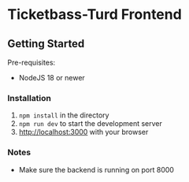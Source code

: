 # Ticketbass-Turd Frontend

## Getting Started

Pre-requisites:
- NodeJS 18 or newer

### Installation

1. `npm install` in the directory
2. `npm run dev` to start the development server
3. [http://localhost:3000](http://localhost:3000) with your browser

### Notes
- Make sure the backend is running on port 8000